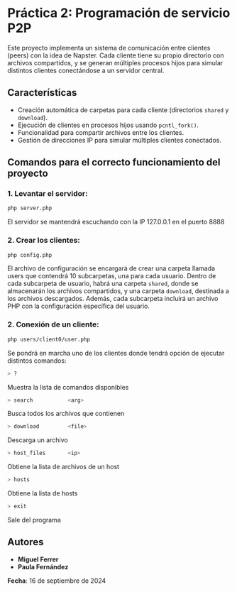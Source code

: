 # Práctica 2: Programación de servicio P2P

Este proyecto implementa un sistema de comunicación entre clientes (peers) con la idea de Napster. Cada cliente tiene su propio directorio con archivos compartidos, y se generan múltiples procesos hijos para simular distintos clientes conectándose a un servidor central.

## Características
- Creación automática de carpetas para cada cliente (directorios `shared` y `download`).
- Ejecución de clientes en procesos hijos usando `pcntl_fork()`.
- Funcionalidad para compartir archivos entre los clientes.
- Gestión de direcciones IP para simular múltiples clientes conectados.

## Comandos para el correcto funcionamiento del proyecto
### 1. Levantar el servidor:
```bash
php server.php
```
El servidor se mantendrá escuchando con la IP 127.0.0.1 en el puerto 8888

### 2. Crear los clientes:
```bash
php config.php
```
El archivo de configuración se encargará de crear una carpeta llamada users que contendrá 10 subcarpetas, una para cada usuario. Dentro de cada subcarpeta de usuario, habrá una carpeta `shared`, donde se almacenarán los archivos compartidos, y una carpeta `download`, destinada a los archivos descargados. Además, cada subcarpeta incluirá un archivo PHP con la configuración específica del usuario.

### 2. Conexión de un cliente:
```bash
php users/client0/user.php
```
Se pondrá en marcha uno de los clientes donde tendrá opción de ejecutar distintos comandos:

```bash
> ? 
```
Muestra la lista de comandos disponibles
```bash
> search           <arg>   
```
Busca todos los archivos que contienen <arg>
```bash
> download         <file>
```
Descarga un archivo
```bash
> host_files       <ip>  
```
Obtiene la lista de archivos de un host
```bash
> hosts
```
Obtiene la lista de hosts
```bash
> exit  
```
Sale del programa

## Autores

- **Miguel Ferrer**
- **Paula Fernández**

**Fecha**: 16 de septiembre de 2024

